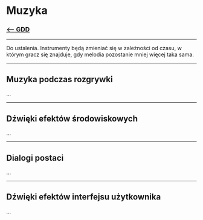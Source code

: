 # Muzyka
### [<-- GDD](/GDD/GDD.md)

---
Do ustalenia.
Instrumenty będą zmieniać się w zależności od czasu, w którym gracz się znajduje, gdy melodia pozostanie mniej więcej taka sama.

---

## Muzyka podczas rozgrywki
...

---

## Dźwięki efektów środowiskowych
...

---

## Dialogi postaci
...

---

## Dźwięki efektów interfejsu użytkownika
...